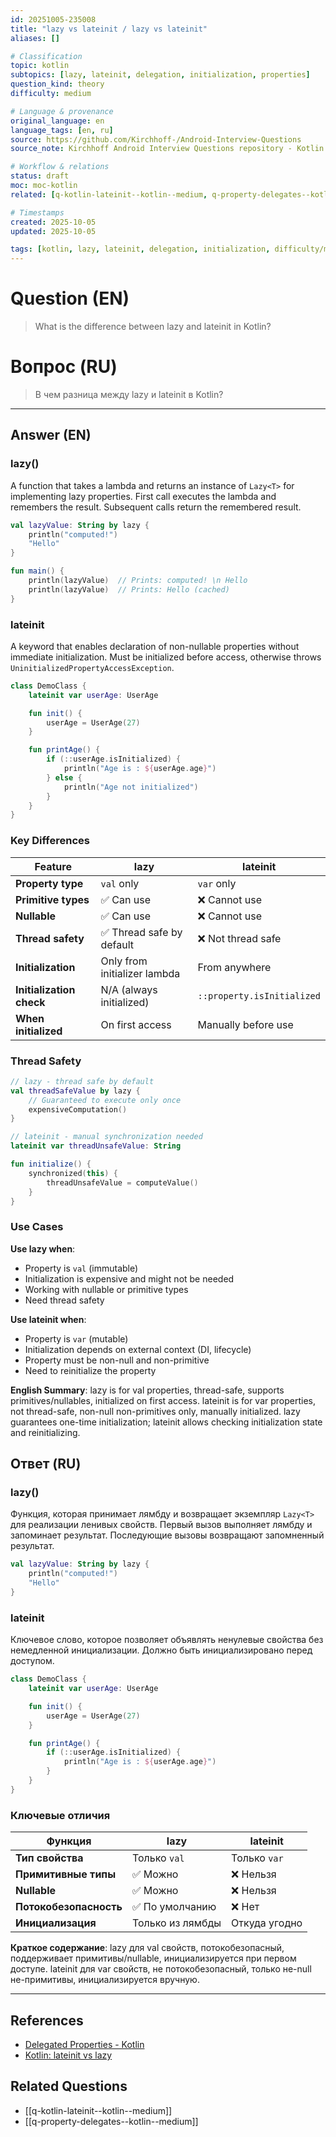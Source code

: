 ```yaml
---
id: 20251005-235008
title: "lazy vs lateinit / lazy vs lateinit"
aliases: []

# Classification
topic: kotlin
subtopics: [lazy, lateinit, delegation, initialization, properties]
question_kind: theory
difficulty: medium

# Language & provenance
original_language: en
language_tags: [en, ru]
source: https://github.com/Kirchhoff-/Android-Interview-Questions
source_note: Kirchhoff Android Interview Questions repository - Kotlin Batch 2

# Workflow & relations
status: draft
moc: moc-kotlin
related: [q-kotlin-lateinit--kotlin--medium, q-property-delegates--kotlin--medium]

# Timestamps
created: 2025-10-05
updated: 2025-10-05

tags: [kotlin, lazy, lateinit, delegation, initialization, difficulty/medium]
---
```


# Question (EN)
> What is the difference between lazy and lateinit in Kotlin?

# Вопрос (RU)
> В чем разница между lazy и lateinit в Kotlin?

---

## Answer (EN)

### lazy()

A function that takes a lambda and returns an instance of `Lazy<T>` for implementing lazy properties. First call executes the lambda and remembers the result. Subsequent calls return the remembered result.

```kotlin
val lazyValue: String by lazy {
    println("computed!")
    "Hello"
}

fun main() {
    println(lazyValue)  // Prints: computed! \n Hello
    println(lazyValue)  // Prints: Hello (cached)
}
```

### lateinit

A keyword that enables declaration of non-nullable properties without immediate initialization. Must be initialized before access, otherwise throws `UninitializedPropertyAccessException`.

```kotlin
class DemoClass {
    lateinit var userAge: UserAge

    fun init() {
        userAge = UserAge(27)
    }

    fun printAge() {
        if (::userAge.isInitialized) {
            println("Age is : ${userAge.age}")
        } else {
            println("Age not initialized")
        }
    }
}
```

### Key Differences

| Feature | lazy | lateinit |
|---------|------|----------|
| **Property type** | `val` only | `var` only |
| **Primitive types** | ✅ Can use | ❌ Cannot use |
| **Nullable** | ✅ Can use | ❌ Cannot use |
| **Thread safety** | ✅ Thread safe by default | ❌ Not thread safe |
| **Initialization** | Only from initializer lambda | From anywhere |
| **Initialization check** | N/A (always initialized) | `::property.isInitialized` |
| **When initialized** | On first access | Manually before use |

### Thread Safety

```kotlin
// lazy - thread safe by default
val threadSafeValue by lazy {
    // Guaranteed to execute only once
    expensiveComputation()
}

// lateinit - manual synchronization needed
lateinit var threadUnsafeValue: String

fun initialize() {
    synchronized(this) {
        threadUnsafeValue = computeValue()
    }
}
```

### Use Cases

**Use lazy when**:
- Property is `val` (immutable)
- Initialization is expensive and might not be needed
- Working with nullable or primitive types
- Need thread safety

**Use lateinit when**:
- Property is `var` (mutable)
- Initialization depends on external context (DI, lifecycle)
- Property must be non-null and non-primitive
- Need to reinitialize the property

**English Summary**: lazy is for val properties, thread-safe, supports primitives/nullables, initialized on first access. lateinit is for var properties, not thread-safe, non-null non-primitives only, manually initialized. lazy guarantees one-time initialization; lateinit allows checking initialization state and reinitializing.

## Ответ (RU)

### lazy()

Функция, которая принимает лямбду и возвращает экземпляр `Lazy<T>` для реализации ленивых свойств. Первый вызов выполняет лямбду и запоминает результат. Последующие вызовы возвращают запомненный результат.

```kotlin
val lazyValue: String by lazy {
    println("computed!")
    "Hello"
}
```

### lateinit

Ключевое слово, которое позволяет объявлять ненулевые свойства без немедленной инициализации. Должно быть инициализировано перед доступом.

```kotlin
class DemoClass {
    lateinit var userAge: UserAge

    fun init() {
        userAge = UserAge(27)
    }

    fun printAge() {
        if (::userAge.isInitialized) {
            println("Age is : ${userAge.age}")
        }
    }
}
```

### Ключевые отличия

| Функция | lazy | lateinit |
|---------|------|----------|
| **Тип свойства** | Только `val` | Только `var` |
| **Примитивные типы** | ✅ Можно | ❌ Нельзя |
| **Nullable** | ✅ Можно | ❌ Нельзя |
| **Потокобезопасность** | ✅ По умолчанию | ❌ Нет |
| **Инициализация** | Только из лямбды | Откуда угодно |

**Краткое содержание**: lazy для val свойств, потокобезопасный, поддерживает примитивы/nullable, инициализируется при первом доступе. lateinit для var свойств, не потокобезопасный, только не-null не-примитивы, инициализируется вручную.

---

## References
- [Delegated Properties - Kotlin](https://kotlinlang.org/docs/delegated-properties.html)
- [Kotlin: lateinit vs lazy](https://rommansabbir.com/kotlin-lateinit-vs-lazy)

## Related Questions
- [[q-kotlin-lateinit--kotlin--medium]]
- [[q-property-delegates--kotlin--medium]]
